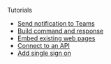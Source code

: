 Tutorials
* [Send notification to Teams](https://github.com/OfficeDev/TeamsFx/wiki/%5BDocument%5D-Notification-(Preview-feature))
* [Build command and response](https://github.com/OfficeDev/TeamsFx/wiki/%5BDocument%5D-Command-and-Response-(Preview-Feature))
* [Embed existing web pages](https://github.com/OfficeDev/TeamsFx/wiki/%5BDocument%5D-Embed-Existing-Web-App-(Preview-feature))
* [Connect to an API](https://github.com/OfficeDev/TeamsFx/wiki/%5BDocument%5D-Connect-to-an-API-(Preview-Feature))
* [Add single sign on](https://github.com/OfficeDev/TeamsFx/wiki/%5BDocument%5D-Add-single-sign-on-(Preview-feature))